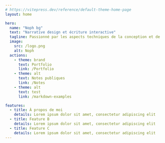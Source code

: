 ```yaml
---
# https://vitepress.dev/reference/default-theme-home-page
layout: home

hero:
  name: "Noph bg"
  text: "Narrative design et écriture interactive"
  tagline: Passionné par les aspects techniques de la conception et de l'écriture d'expériences interactives
  image:
    src: /logo.png
    alt: Noph
  actions:
    - theme: brand
      text: Portfolio
      link: /Portfolio
    - theme: alt
      text: Notes publiques
      link: /Notes
    - theme: alt
      text: test
      link: /markdown-examples

features:
  - title: À propos de moi
    details: Lorem ipsum dolor sit amet, consectetur adipiscing elit
  - title: Feature B
    details: Lorem ipsum dolor sit amet, consectetur adipiscing elit
  - title: Feature C
    details: Lorem ipsum dolor sit amet, consectetur adipiscing elit
---
```


